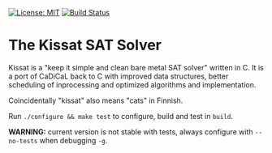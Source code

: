 [![License: MIT](https://img.shields.io/badge/License-MIT-yellow.svg)](https://opensource.org/licenses/MIT)
[![Build Status](https://travis-ci.org/arminbiere/kissat.svg?branch=master)](https://travis-ci.org/arminbiere/kissat)

The Kissat SAT Solver
=====================

Kissat is a "keep it simple and clean bare metal SAT solver" written in C.
It is a port of CaDiCaL back to C with improved data structures, better
scheduling of inprocessing and optimized algorithms and implementation.

Coincidentally "kissat" also means "cats" in Finnish.

Run `./configure && make test` to configure, build and test in `build`.

**WARNING:**  current version is not stable with tests, always configure with `--no-tests` when debugging `-g`.
